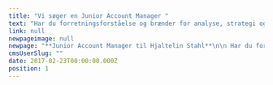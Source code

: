 ```yaml
---
title: "Vi søger en Junior Account Manager "
text: "Har du forretningsforståelse og brænder for analyse, strategi og kreativitet, og kan du omsætte det hele til stærke kommunikations- og marketingsanbefalinger for vores kunder? Så er du måske den Junior Account Manager, vi søger til Hjaltelin Stahls kontaktteam."
link: null
newpageimage: null
newpage: "**Junior Account Manager til Hjaltelin Stahl**\n\n Har du forretningsforståelse og brænder for analyse, strategi og kreativitet, og kan du omsætte det hele til stærke kommunikations- og marketingsanbefalinger for vores kunder? Så er du måske den Junior Account Manager, vi søger til Hjaltelin Stahls kontaktteam. \n\n**Stillingen**\n\n Vi leder efter en skarp profil, der kan indgå som en del af vores kontakt-team og være med til at drive en eller flere af bureauets kunder på dagligt plan. Som Junior Account Manager skal du assistere dit team med at omdanne strategisk og kreativ indsigt til konkrete anbefalinger samt løsninger for kunderne. Du vil som Junior Account Manager komme til at arbejde tæt sammen med gruppens kontaktchef og op til flere projektledere, lige fra oplægsfase til eksekvering. Du vil hurtigt få ansvar for egne opgaver, indledningsvis på en enkelt kunde, hvor det forventes, at du kan løbe med boldene selv og ikke mindst involvere de specialister, lige fra kreative til udviklere, som det kræver at løse opgaven. \n\n**Profilen vi søger...**\n\n- Har en stærk forståelse for marketing og kommunikation - cross media   \n- Er proaktiv og nysgerrig efter at lære og opnå ny viden inden for feltet og på tværs af dets discipliner   \n- Er klar på at tage ansvar og løbe med boldene (også selvom det er uprøvet territorie) \n- Er en holdspiller der er udadvendt og som kan tale med både kunder, kreative og udviklere \n- Er i stand til at jonglere med deadlines, budgettering, pipelines og drift\n- Parat til at lægge både energi og tid i at udvikle stærke løsninger for kunderne\n\n**Vi forventer at du...**\n\n- Har en relevant uddannelse inden for marketing og kommunikation (gerne en kandidatgrad) eller i gang med at færdiggøre en\n- Har 1-3 års erfaring fra bureau gerne med fokus på digital marketing og strategi\n- Formår at sammensætte og fremføre en visuel og overbevisende præsentation via powerpoint\n- Har forretningsforståelse ift. at identificere udfordringer for kunderne og formår at lave oplæg/anbefalinger på baggrund af dette\n- Kan tænke strategisk, analytisk og kreativt og omsætte det til handling\n- Har erfaring med at drive en account, eller dele af den, tage kundemøder og sikre resultater for kunden og bureauet    \n\n**Hvem er vi?**\n\nHjaltelin Stahl er et cross media reklamebureau med mere end 130 medarbejdere, der arbejder med kommunikation på tværs af medier og platforme for kunder som Nykredit, IKEA, Telia, Arla, Synoptik, Post Danmark, Københavns Lufthavne og mange flere. Hjaltelin Stahl er en ung og levende arbejdsplads, der konstant udvikler sig for at være blandt de bedste bureauer i branchen. \n\n**Sådan søger du**\n\nSend din ansøgning og CV til jobapplication@hjaltelinstahl.com .Har du spørgsmål til stillingen er du velkommen til at kontakte Account Director Søren Brix på [sbr@hjaltelinstahl.com](mailto:sbr@hjaltelinstahl.com) eller tlf. 60404554. Stillingen besættes, når den rigtige kandidat er fundet, og samtaler afholdes løbende. \n"
cmsUserSlug: ""
date: 2017-02-23T00:00:00.000Z
position: 1
---
```



